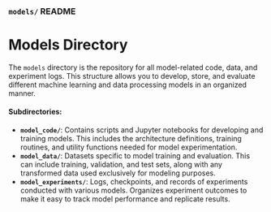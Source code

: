 ### `models/` README

# Models Directory

The `models` directory is the repository for all model-related code, data, and experiment logs. This structure allows you to develop, store, and evaluate different machine learning and data processing models in an organized manner.

#### Subdirectories:
- **`model_code/`**: Contains scripts and Jupyter notebooks for developing and training models. This includes the architecture definitions, training routines, and utility functions needed for model experimentation.
- **`model_data/`**: Datasets specific to model training and evaluation. This can include training, validation, and test sets, along with any transformed data used exclusively for modeling purposes.
- **`model_experiments/`**: Logs, checkpoints, and records of experiments conducted with various models. Organizes experiment outcomes to make it easy to track model performance and replicate results.
